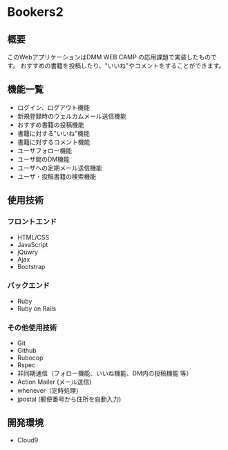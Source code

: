 # Bookers2


## 概要
このWebアプリケーションはDMM WEB CAMP の応用課題で実装したものです。
おすすめの書籍を投稿したり、"いいね"やコメントをすることができます。

## 機能一覧
- ログイン、ログアウト機能
- 新規登録時のウェルカムメール送信機能
- おすすめ書籍の投稿機能
- 書籍に対する"いいね"機能
- 書籍に対するコメント機能
- ユーザフォロー機能
- ユーザ間のDM機能
- ユーザへの定期メール送信機能
- ユーザ・投稿書籍の検索機能

## 使用技術
### フロントエンド
- HTML/CSS
- JavaScript
- jQuwry
- Ajax
- Bootstrap

### バックエンド
- Ruby
- Ruby on Rails

### その他使用技術
- Git
- Github
- Rubocop
- Rspec
- 非同期通信（フォロー機能、いいね機能、DM内の投稿機能 等）
- Action Mailer (メール送信)
- whenever（定時処理）
- jpostal (郵便番号から住所を自動入力)

## 開発環境
- Cloud9
